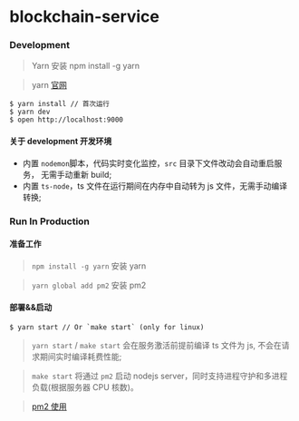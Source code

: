 # blockchain-service

### Development

> Yarn 安装 npm install -g yarn

> yarn [官网](https://yarnpkg.com/)

```
$ yarn install // 首次运行
$ yarn dev
$ open http://localhost:9000
```

#### 关于 development 开发环境

- 内置 `nodemon`脚本，代码实时变化监控，`src` 目录下文件改动会自动重启服务， 无需手动重新 build;
- 内置 `ts-node`，ts 文件在运行期间在内存中自动转为 js 文件，无需手动编译转换;

### Run In Production

#### 准备工作

> `npm install -g yarn` 安装 yarn

> `yarn global add pm2` 安装 pm2

#### 部署&&启动

```
$ yarn start // Or `make start` (only for linux)
```

> `yarn start` / `make start` 会在服务激活前提前编译 ts 文件为 js, 不会在请求期间实时编译耗费性能;

> `make start` 将通过 `pm2` 启动 nodejs server，同时支持进程守护和多进程负载(根据服务器 CPU 核数)。

> [pm2 使用](https://pm2.keymetrics.io/)
